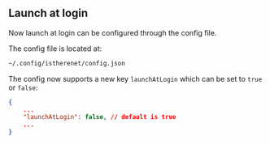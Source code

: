 ## Launch at login

Now launch at login can be configured through the config file.

The config file is located at:

```sh
~/.config/istherenet/config.json
```

The config now supports a new key `launchAtLogin` which can be set to `true` or `false`:

```json
{
    ...
    "launchAtLogin": false, // default is true
    ...
}
```
